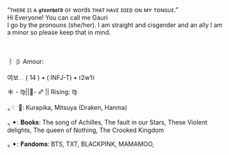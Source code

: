 “ᴛʜᴇʀᴇ ɪꜱ ᴀ 𝖌𝖗𝖆𝖛𝖊𝖞𝖆𝖗𝖉 ᴏꜰ words ᴛʜᴀᴛ ʜᴀᴠᴇ ᴅɪᴇᴅ ᴏɴ ᴍʏ ᴛᴏɴɢᴜᴇ.” <br>
Hi Everyone!
You can call me Gauri  
I go by the pronouns (she/her). I am straight and cisgender and an ally I am a minor so please keep that in mind.

<br><br>
⌇ 彡  Amour:

여보𓂃( 14 ) • ( INFJ-T) • ꒰2w1꒱

☀ - ♍||🌙- ♐ || Rising: ♍

៹ 𓏲 ˑ🤎: Kurapika, Mitsuya (Draken, Hanma)

៹ ✦: 𝐁𝐨𝐨𝐤𝐬: The song of Achilles, The fault in our Stars, These Violent delights, The queen of Nothing, The Crooked Kingdom

៹ ✦: 𝐅𝐚𝐧𝐝𝐨𝐦𝐬: BTS, TXT, BLACKPINK, MAMAMOO,
